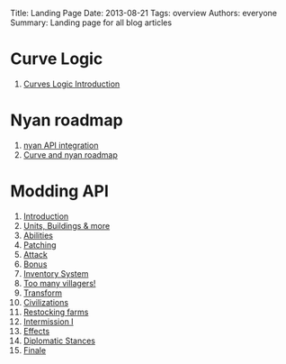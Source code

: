 Title: Landing Page
Date: 2013-08-21
Tags: overview
Authors: everyone
Summary: Landing page for all blog articles

# Curve Logic

1. [Curves Logic Introduction]({filename}/blog/T0001-curves_introduction.md)

# Nyan roadmap

1. [nyan API integration]({filename}/blog/T0000-nyan_introduction.md)
2. [Curve and nyan roadmap]({filename}/blog/T0002-nyan_and_curve_roadmap.md)

# Modding API

1. [Introduction]({filename}/blog/D0000-openage_mod_api_intro.md)
2. [Units, Buildings & more]({filename}/blog/D0001-openage_mod_api_game_entity.md)
3. [Abilities]({filename}/blog/D0002-openage_mod_api_ability.md)
4. [Patching]({filename}/blog/D0003-openage_mod_api_patching.md)
5. [Attack]({filename}/blog/D0004-openage_mod_api_attack.md)
6. [Bonus]({filename}/blog/D0005-openage_mod_api_bonus.md)
7. [Inventory System]({filename}/blog/D0006-openage_mod_api_inventory.md)
8. [Too many villagers!]({filename}/blog/D0007-openage_mod_api_villager.md)
9. [Transform]({filename}/blog/D0008-openage_mod_api_transform.md)
10. [Civilizations]({filename}/blog/D0009-openage_mod_api_civ.md)
11. [Restocking farms]({filename}/blog/D0010-openage_mod_api_farming.md)
12. [Intermission I]({filename}/blog/D0011-openage_mod_api_updates.md)
13. [Effects]({filename}/blog/D0012-openage_mod_api_effects.md)
14. [Diplomatic Stances]({filename}/blog/D0013-openage_mod_api_diplo_stance.md)
14. [Finale]({filename}/blog/D0014-openage_mod_api_finale.md)
